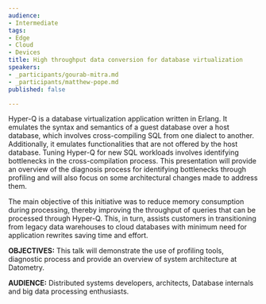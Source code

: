 ```yaml
---
audience:
- Intermediate
tags:
- Edge
- Cloud
- Devices
title: High throughput data conversion for database virtualization
speakers:
- _participants/gourab-mitra.md
- _participants/matthew-pope.md
published: false

---
```

Hyper-Q is a database virtualization application written in Erlang. It emulates the syntax and semantics of a guest database over a host database, which involves cross-compiling SQL from one dialect to another. Additionally, it emulates functionalities that are not offered by the host database. Tuning Hyper-Q for new SQL workloads involves identifying bottlenecks in the cross-compilation process. This presentation will provide an overview of the diagnosis process for identifying bottlenecks through profiling and will also focus on some architectural changes made to address them.

The main objective of this initiative was to reduce memory consumption during processing, thereby improving the throughput of queries that can be processed through Hyper-Q. This, in turn, assists customers in transitioning from legacy data warehouses to cloud databases with minimum need for application rewrites saving time and effort.

**OBJECTIVES:**
This talk will demonstrate the use of profiling tools, diagnostic process and provide an overview of system architecture at Datometry.

**AUDIENCE:**
Distributed systems developers, architects, Database internals and big data processing enthusiasts.
